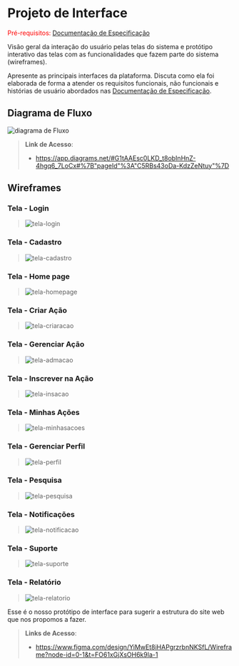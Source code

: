 
# Projeto de Interface

<span style="color:red">Pré-requisitos: <a href="2-Especificação do Projeto.md"> Documentação de Especificação</a></span>

Visão geral da interação do usuário pelas telas do sistema e protótipo interativo das telas com as funcionalidades que fazem parte do sistema (wireframes).

 Apresente as principais interfaces da plataforma. Discuta como ela foi elaborada de forma a atender os requisitos funcionais, não funcionais e histórias de usuário abordados nas <a href="2-Especificação do Projeto.md"> Documentação de Especificação</a>.

## Diagrama de Fluxo

![diagrama de Fluxo](https://github.com/user-attachments/assets/40f8019f-123d-4e1f-b13d-41ea981ace2e)





> **Link de Acesso**:
> - https://app.diagrams.net/#G1tAAEsc0LKD_t8obInHnZ-4hgq6_7LoCx#%7B"pageId"%3A"C5RBs43oDa-KdzZeNtuy"%7D

## Wireframes

### Tela - Login
> ![tela-login](https://github.com/user-attachments/assets/e1d73d67-2cd3-460f-af3b-b2cdb5960bb9)

### Tela - Cadastro
> ![tela-cadastro](https://github.com/user-attachments/assets/3e766a6b-918f-4a29-badc-dabe8f8297b0)

### Tela - Home page
> ![tela-homepage](https://github.com/user-attachments/assets/fa8cfa2d-01d7-4f7a-a818-fd6c083491ac)

### Tela - Criar Ação
> ![tela-criaracao](https://github.com/user-attachments/assets/1353c8c6-4879-494d-a4d6-d2f9bf080e82)

### Tela - Gerenciar Ação
> ![tela-admacao](https://github.com/user-attachments/assets/2b7a0728-5019-4cc0-adf8-b54d50ead5ac)

### Tela - Inscrever na Ação
> ![tela-insacao](https://github.com/user-attachments/assets/b0945969-3d7b-4c96-859c-890d9f057b1c)

### Tela - Minhas Ações
> ![tela-minhasacoes](https://github.com/user-attachments/assets/c122d09b-5339-464b-9547-6806f83a5943)

### Tela - Gerenciar Perfil
> ![tela-perfil](https://github.com/user-attachments/assets/acbe5bf8-faf1-4a58-bded-8f3011deb0a3)

### Tela - Pesquisa
> ![tela-pesquisa](https://github.com/user-attachments/assets/6db45bb3-9c5b-4bba-9282-d6f66d9a97c3)

### Tela - Notificações
> ![tela-notificacao](https://github.com/user-attachments/assets/e0fcb607-dccc-4b36-96ab-fb4146f85f28)

### Tela - Suporte
> ![tela-suporte](https://github.com/user-attachments/assets/8e978912-71f2-4813-83d8-8859dc55a297)

### Tela - Relatório
> ![tela-relatorio](https://github.com/user-attachments/assets/e7f39e52-473f-47bd-946a-62e41a630990)





Esse é o nosso protótipo de interface para sugerir a estrutura do site web que nos propomos a fazer. 
 
> **Links de Acesso**:
> - https://www.figma.com/design/YiMwEt8iHAPgrzrbnNKSfL/Wireframe?node-id=0-1&t=FO61xGjXsOH6k9la-1
